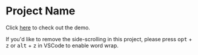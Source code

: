 # **Project Name**

Click [here](https://) to check out the demo.

If you'd like to remove the side-scrolling in this project, please press <kbd>opt</kbd> + <kbd>z</kbd> or <kbd>alt</kbd> + <kbd>z</kbd> in VSCode to enable word wrap.